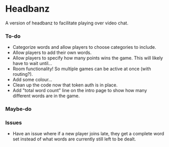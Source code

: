 # Headbanz

A version of headbanz to facilitate playing over video chat.

### To-do
* Categorize words and allow players to choose categories to include.
* Allow players to add their own words.
* Allow players to specify how many points wins the game. This will likely have to wait until...
* Room functionality! So multiple games can be active at once (with routing?).
* Add some colour...
* Clean up the code now that token auth is in place.
* Add "total word count" line on the intro page to show how many different words are in the game.

### Maybe-do


### Issues
* Have an issue where if a new player joins late, they get a complete word set instead of what words are currently still left to be dealt.
